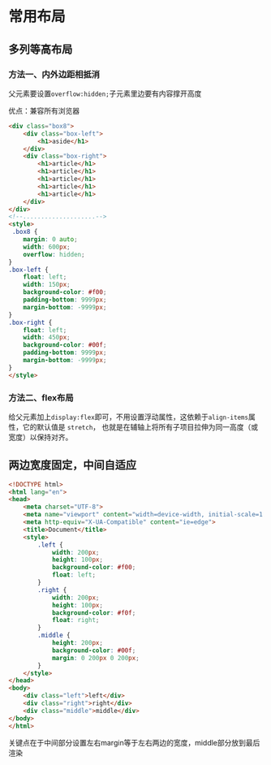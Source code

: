 # 常用布局

## 多列等高布局

### 方法一、内外边距相抵消
父元素要设置`overflow:hidden;`子元素里边要有内容撑开高度

优点：兼容所有浏览器 
```html
<div class="box8">
    <div class="box-left">
        <h1>aside</h1>
    </div>
    <div class="box-right">
        <h1>article</h1>
        <h1>article</h1>
        <h1>article</h1>
        <h1>article</h1>
        <h1>article</h1>
    </div>
</div>
<!--....................-->
<style>
 .box8 {
    margin: 0 auto;
    width: 600px;
    overflow: hidden;
}
.box-left {
    float: left;
    width: 150px;
    background-color: #f00;
    padding-bottom: 9999px;
    margin-bottom: -9999px;
}
.box-right {
    float: left;
    width: 450px;
    background-color: #00f;
    padding-bottom: 9999px;
    margin-bottom: -9999px;
}
</style>
```

### 方法二、flex布局
给父元素加上`display:flex`即可，不用设置浮动属性，这依赖于`align-items`属性，它的默认值是 `stretch`，
也就是在辅轴上将所有子项目拉伸为同一高度（或宽度）以保持对齐。

## 两边宽度固定，中间自适应
```html
<!DOCTYPE html>
<html lang="en">
<head>
    <meta charset="UTF-8">
    <meta name="viewport" content="width=device-width, initial-scale=1.0">
    <meta http-equiv="X-UA-Compatible" content="ie=edge">
    <title>Document</title>
    <style>
        .left {
            width: 200px;
            height: 100px;
            background-color: #f00;
            float: left;
        }
        .right {
            width: 200px;
            height: 100px;
            background-color: #f0f;
            float: right;
        }
        .middle {
            height: 200px;
            background-color: #00f;
            margin: 0 200px 0 200px;
        }
    </style>
</head>
<body>
    <div class="left">left</div>
    <div class="right">right</div>
    <div class="middle">middle</div>
</body>
</html>
```
关键点在于中间部分设置左右margin等于左右两边的宽度，middle部分放到最后渲染